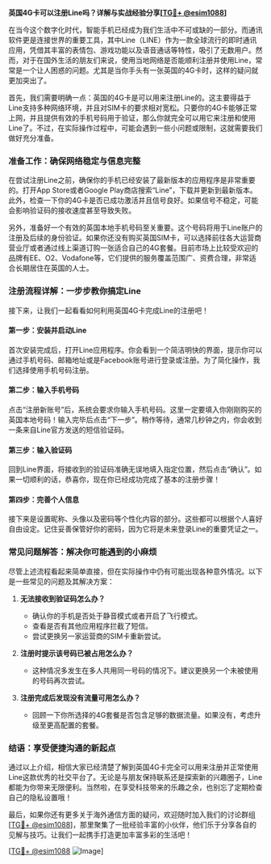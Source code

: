 **英国4G卡可以注册Line吗？详解与实战经验分享[[TG💪+ @esim1088](https://t.me/s/esim1088)]**

在当今这个数字化时代，智能手机已经成为我们生活中不可或缺的一部分。而通讯软件更是连接世界的重要工具，其中Line（LINE）作为一款全球流行的即时通讯应用，凭借其丰富的表情包、游戏功能以及语音通话等特性，吸引了无数用户。然而，对于在国外生活的朋友们来说，使用当地网络是否能顺利注册并使用Line，常常是一个让人困惑的问题。尤其是当你手头有一张英国的4G卡时，这样的疑问就更加突出了。

首先，我们需要明确一点：英国的4G卡是可以用来注册Line的。这主要得益于Line支持多种网络环境，并且对SIM卡的要求相对宽松。只要你的4G卡能够正常上网，并且提供有效的手机号码用于验证，那么你就完全可以用它来注册和使用Line了。不过，在实际操作过程中，可能会遇到一些小问题或限制，这就需要我们做好充分准备。

### **准备工作：确保网络稳定与信息完整**

在尝试注册Line之前，确保你的手机已经安装了最新版本的应用程序是非常重要的。打开App Store或者Google Play商店搜索“Line”，下载并更新到最新版本。此外，检查一下你的4G卡是否已成功激活并且信号良好。如果信号不稳定，可能会影响验证码的接收速度甚至导致失败。

另外，准备好一个有效的英国本地手机号码至关重要。这个号码将用于Line账户的注册及后续的身份验证。如果你还没有购买英国SIM卡，可以选择前往各大运营商营业厅或者通过线上渠道订购一张适合自己的4G套餐。目前市场上比较受欢迎的品牌有EE、O2、Vodafone等，它们提供的服务覆盖范围广、资费合理，非常适合长期居住在英国的人士。

### **注册流程详解：一步步教你搞定Line**

接下来，让我们一起看看如何利用英国4G卡完成Line的注册吧！

#### 第一步：安装并启动Line

首次安装完成后，打开Line应用程序。你会看到一个简洁明快的界面，提示你可以通过手机号码、邮箱地址或是Facebook账号进行登录或注册。为了简化操作，我们选择使用手机号码注册。

#### 第二步：输入手机号码

点击“注册新账号”后，系统会要求你输入手机号码。这里一定要填入你刚刚购买的英国本地号码！输入完毕后点击“下一步”。稍作等待，通常几秒钟之内，你会收到一条来自Line官方发送的短信验证码。

#### 第三步：输入验证码

回到Line界面，将接收到的验证码准确无误地填入指定位置，然后点击“确认”。如果一切顺利的话，恭喜你，现在你已经成功完成了基本的注册步骤！

#### 第四步：完善个人信息

接下来是设置昵称、头像以及密码等个性化内容的部分。这些都可以根据个人喜好自由设定。记住妥善保管好你的密码，因为它将是未来登录Line的重要凭证之一。

### **常见问题解答：解决你可能遇到的小麻烦**

尽管上述流程看起来简单直接，但在实际操作中仍有可能出现各种意外情况。以下是一些常见的问题及其解决方案：

1. **无法接收到验证码怎么办？**
   - 确认你的手机是否处于静音模式或者开启了飞行模式。
   - 查看是否有其他应用程序拦截了短信。
   - 尝试更换另一家运营商的SIM卡重新尝试。

2. **注册时提示该号码已被占用怎么办？**
   - 这种情况多发生在多人共用同一号码的情况下。建议更换另一个未被使用的号码再次尝试。

3. **注册完成后发现没有流量可用怎么办？**
   - 回顾一下你所选择的4G套餐是否包含足够的数据流量。如果没有，考虑升级至更高配置的套餐。

### **结语：享受便捷沟通的新起点**

通过以上介绍，相信大家已经清楚了解到英国4G卡完全可以用来注册并正常使用Line这款优秀的社交平台了。无论是与朋友保持联系还是探索新的兴趣圈子，Line都能为你带来无限便利。当然啦，在享受科技带来的乐趣之余，也别忘了定期检查自己的隐私设置哦！

最后，如果你还有更多关于海外通信方面的疑问，欢迎随时加入我们的讨论群组[[TG💪+ @esim1088](https://t.me/s/esim1088)]，那里聚集了一批经验丰富的小伙伴，他们乐于分享各自的见解与技巧。让我们一起携手打造更加丰富多彩的生活吧！

[[TG💪+ @esim1088](https://t.me/s/esim1088) ![Image](https://i.postimg.cc/4NQfJmqS/Snipaste-2025-05-13-00-14-12.png)]
